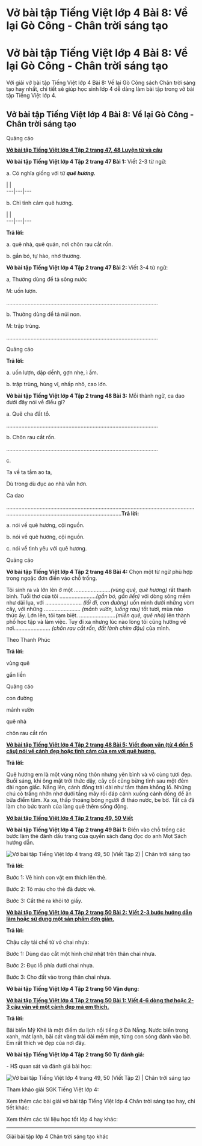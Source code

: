 # Vở bài tập Tiếng Việt lớp 4 Bài 8: Về lại Gò Công - Chân trời sáng tạo

# Vở bài tập Tiếng Việt lớp 4 Bài 8: Về lại Gò Công - Chân trời sáng tạo

Với giải vở bài tập Tiếng Việt lớp 4 Bài 8: Về lại Gò Công sách Chân trời sáng tạo hay nhất, chi tiết sẽ giúp học sinh lớp 4 dễ dàng làm bài tập trong vở bài tập Tiếng Việt lớp 4.

## Vở bài tập Tiếng Việt lớp 4 Bài 8: Về lại Gò Công - Chân trời sáng tạo

Quảng cáo

[**Vở bài tập Tiếng Việt lớp 4 Tập 2 trang 47, 48 Luyện từ và câu**](https://vietjack.com/vbt-tieng-viet-4-ct/luyen-tu-va-cau-trang-47-vbt-tieng-viet-4-tap-2.jsp)

**Vở bài tập Tiếng Việt lớp 4 Tập 2 trang 47 Bài 1:** Viết 2-3 từ ngữ:

a. Có nghĩa giống với từ **_quê hương._**

|  |   
---|---|---  
  
b. Chỉ tình cảm quê hương.

|  |   
---|---|---  
  
**Trả lời:**

a. quê nhà, quê quán, nơi chôn rau cắt rốn.

b. gắn bó, tự hào, nhớ thương.

**Vở bài tập Tiếng Việt lớp 4 Tập 2 trang 47 Bài 2:** Viết 3-4 từ ngữ:

a, Thường dùng để tả sông nước

M: uốn lượn.

……………………………………………………………………………………….

b. Thường dùng dể tả núi non.

M: trập trùng. 

……………………………………………………………………………………….

Quảng cáo

**Trả lời:**

a. uốn lượn, dập dềnh, gợn nhẹ, ì ầm.

b. trập trùng, hùng vĩ, nhấp nhô, cao lớn.

**Vở bài tập Tiếng Việt lớp 4 Tập 2 trang 48 Bài 3:** Mỗi thành ngữ, ca dao dưới đây nói về điều gì? 

a. Quê cha đất tổ. 

……………………………………………………………………………………….

b. Chôn rau cắt rốn. 

……………………………………………………………………………………….

c. 

Ta về ta tắm ao ta,

Dù trong dù đục ao nhà vẫn hơn.

Ca dao

……………………………………………………………………………………….……………………………………………………………………………………….**Trả lời:**

a. nói về quê hương, cội nguồn.

b. nói về quê hương, cội nguồn.

c. nói về tình yêu với quê hương.

Quảng cáo

**Vở bài tập Tiếng Việt lớp 4 Tập 2 trang 48 Bài 4:** Chọn một từ ngữ phù hợp trong ngoặc đơn điền vào chỗ trống.

Tôi sinh ra và lớn lên ở một _……………………(vùng quê, quê hương)_ rất thanh bình. Tuổi thơ của tôi _……………………(gắn bó, gắn liền)_ với dòng sông mềm như dải lụa, với …………………… _(lối đi, con đường)_ uốn mình dưới những vòm cây, với những …………………… _(mảnh vườn, luống rau)_ tốt tươi, mùa nào thức ấy. Lớn lên, tôi tạm biệt. _……………………(miền quê, quê nhà)_ lên thành phố học tập và làm việc. Tuy đi xa nhưng lúc nào lòng tôi cũng hướng về nơi…………………… _(chôn rau cắt rốn, đất lành chim đậu)_ của mình. 

Theo Thanh Phúc 

**Trả lời:**

vùng quê

gắn liền

Quảng cáo

con đường

mảnh vườn

quê nhà

chôn rau cắt rốn

[**Vở bài tập Tiếng Việt lớp 4 Tập 2 trang 48 Bài 5:** **Viết đoạn văn (từ 4 đến 5 câu) nói về cảnh đẹp hoặc tình cảm của em với quê hương.**](https://vietjack.com/vbt-tieng-viet-4-ct/viet-doan-van-tu-4-den-5-cau-noi-ve-canh-dep-vm.jsp)

**Trả lời:**

Quê hương em là một vùng nông thôn nhưng yên bình và vô cùng tươi đẹp. Buổi sáng, khi ông mặt trời thức dậy, cây cối cũng bừng tỉnh sau một đêm dài ngon giấc. Nắng lên, cánh đồng trải dài như tấm thảm khổng lồ. Những chú cò trắng nhởn nhơ dưới tầng mây rồi đáp cánh xuống cánh đồng để ăn bữa điểm tâm. Xa xa, thấp thoáng bóng người đi tháo nước, be bờ. Tất cả đã làm cho bức tranh của làng quê thêm sống động.

[**Vở bài tập Tiếng Việt lớp 4 Tập 2 trang 49, 50 Viết**](https://vietjack.com/vbt-tieng-viet-4-ct/viet-trang-49-vbt-tieng-viet-4-tap-2.jsp)

**Vở bài tập Tiếng Việt lớp 4 Tập 2 trang 49 Bài 1:** Điền vào chỗ trống các bước làm thẻ đánh dấu trang của quyển sách đang đọc do anh Mọt Sách hướng dẫn.

![Vở bài tập Tiếng Việt lớp 4 trang 49, 50 \(Viết Tập 2\) | Chân trời sáng tạo](https://vietjack.com/vbt-tieng-viet-4-ct/images/viet-trang-49-vbt-tieng-viet-4-tap-2.PNG)

**Trả lời:**

Bước 1: Vẽ hình con vật em thích lên thẻ.

Bước 2: Tô màu cho thẻ đã được vẽ.

Bước 3: Cắt thẻ ra khỏi tờ giấy.

[**Vở bài tập Tiếng Việt lớp 4 Tập 2 trang 50 Bài 2:** **Viết 2-3 bước hướng dẫn làm hoặc sử dụng một sản phẩm đơn giản.**](https://vietjack.com/vbt-tieng-viet-4-ct/viet-2-3-buoc-huong-dan-lam-hoac-su-dung-vm.jsp)

**Trả lời:**

Chậu cây tái chế từ vỏ chai nhựa:

Bước 1: Dùng dao cắt một hình chữ nhật trên thân chai nhựa.

Bước 2: Đục lỗ phía dưới chai nhựa.

Bước 3: Cho đất vào trong thân chai nhựa.

**Vở bài tập Tiếng Việt lớp 4 Tập 2 trang 50 Vận dụng:**

[**Vở bài tập Tiếng Việt lớp 4 Tập 2 trang 50 Bài 1:** **Viết 4-6 dòng thơ hoặc 2-3 câu văn về một cảnh đẹp mà em thích.**](https://vietjack.com/vbt-tieng-viet-4-ct/viet-4-6-dong-tho-hoac-2-3-cau-van-ve-mot-canh-dep-vm.jsp)

**Trả lời:**

Bãi biển Mỹ Khê là một điểm du lịch nổi tiếng ở Đà Nẵng. Nước biển trong xanh, mát lạnh, bãi cát vàng trải dài mềm mịn, từng con sóng đánh vào bờ. Em rất thích vẻ đẹp của nơi đây.

**Vở bài tập Tiếng Việt lớp 4 Tập 2 trang 50 Tự đánh giá:**

\- HS quan sát và đánh giá bài học:

![Vở bài tập Tiếng Việt lớp 4 trang 49, 50 \(Viết Tập 2\) | Chân trời sáng tạo](https://vietjack.com/vbt-tieng-viet-4-ct/images/tu-danh-gia.PNG)

Tham khảo giải SGK Tiếng Việt lớp 4:

Xem thêm các bài giải vở bài tập Tiếng Việt lớp 4 Chân trời sáng tạo hay, chi tiết khác:

Xem thêm các tài liệu học tốt lớp 4 hay khác:

* * *

Giải bài tập lớp 4 Chân trời sáng tạo khác
